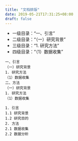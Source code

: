 ```yaml
---
title: "文档排版"
date: 2019-05-21T17:31:25+08:00
draft: false
---
```


- 一级目录：“一、引言”
- 二级目录：“（一）研究背景”
- 三级目录：“1. 研究方法”
- 四级目录：“（1）数据收集”

```
一、引言
（一）研究背景
1. 研究方法
（1）数据收集
二、方法
（一）研究背景
1. 研究方法
（1）数据收集
```

```
1. 引言
1.1 研究背景
1.2 研究目的
2. 方法
2.1 数据收集
2.2 数据分析
```
